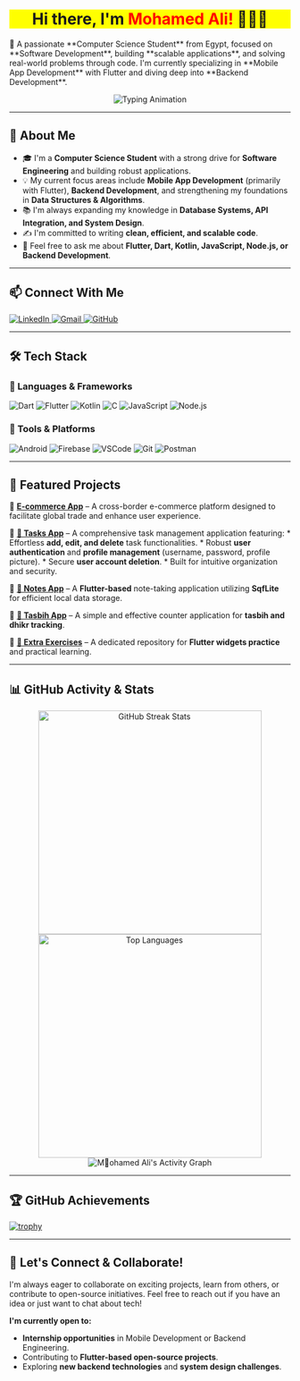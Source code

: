 <h1 align="center" style="font-weight: bold; background-color: yellow;">
  Hi there, I'm <mark style="color: red;">Mohamed Ali!</mark> 🦅🦅🦅
</h1>

<p align="left">
  🚀 A passionate **Computer Science Student** from Egypt, focused on **Software Development**, building **scalable applications**, and solving real-world problems through code. I'm currently specializing in **Mobile App Development** with Flutter and diving deep into **Backend Development**.
</p>

<p align="center">
  <img src="https://readme-typing-svg.demolab.com?font=Fira+Code&size=29&pause=1000&color=eb3461&width=500&lines=Welcome+to+my+GitHub+Profile!;Flutter+Developer!;Backend+Learner!;CSE+Student!" alt="Typing Animation">
</p>

---

## 🚀 About Me

- 🎓 I'm a **Computer Science Student** with a strong drive for **Software Engineering** and building robust applications.
- 💡 My current focus areas include **Mobile App Development** (primarily with Flutter), **Backend Development**, and strengthening my foundations in **Data Structures & Algorithms**.
- 📚 I'm always expanding my knowledge in **Database Systems, API Integration, and System Design**.
- ✍️ I'm committed to writing **clean, efficient, and scalable code**.
- 💬 Feel free to ask me about **Flutter, Dart, Kotlin, JavaScript, Node.js, or Backend Development**.

---

## 📫 Connect With Me

<p align="left">
  <a href="https://www.linkedin.com/in/muhamed-ali-shaltoot/">
    <img src="https://img.shields.io/badge/LinkedIn-0077B5?style=for-the-badge&logo=linkedin&logoColor=white" alt="LinkedIn">
  </a>
  <a href="mailto:mohamedali3092002@gmail.com">
    <img src="https://img.shields.io/badge/Email-D14836?style=for-the-badge&logo=gmail&logoColor=white" alt="Gmail">
  </a>
  <a href="https://github.com/MohamedAliShaltoot">
    <img src="https://img.shields.io/badge/GitHub-181717?style=for-the-badge&logo=github&logoColor=white&labelColor=black" alt="GitHub">
  </a>
</p>

---

## 🛠️ Tech Stack

### 🔹 Languages & Frameworks
![Dart](https://img.shields.io/badge/Dart-0175C2?style=for-the-badge&logo=dart&logoColor=white)
![Flutter](https://img.shields.io/badge/Flutter-02569B?style=for-the-badge&logo=flutter&logoColor=white)
![Kotlin](https://img.shields.io/badge/Kotlin-0095D5?style=for-the-badge&logo=kotlin&logoColor=white)
![C](https://img.shields.io/badge/C-00599C?style=for-the-badge&logo=c&logoColor=white)
![JavaScript](https://img.shields.io/badge/JavaScript-F7DF1E?style=for-the-badge&logo=javascript&logoColor=black)
![Node.js](https://img.shields.io/badge/Node.js-339933?style=for-the-badge&logo=node.js&logoColor=white)

### 🔹 Tools & Platforms
![Android](https://img.shields.io/badge/Android-3DDC84?style=for-the-badge&logo=android&logoColor=white)
![Firebase](https://img.shields.io/badge/Firebase-ffca28?style=for-the-badge&logo=firebase&logoColor=black)
![VSCode](https://img.shields.io/badge/VS%20Code-007ACC?style=for-the-badge&logo=visual-studio-code&logoColor=white)
![Git](https://img.shields.io/badge/Git-F05032?style=for-the-badge&logo=git&logoColor=white)
![Postman](https://img.shields.io/badge/Postman-FF6C37?style=for-the-badge&logo=postman&logoColor=white)

---

## 📂 Featured Projects

🔹 **[E-commerce App](https://github.com/MohamedAliShaltoot/NTI_E-commerce-Stylish-App-)** – A cross-border e-commerce platform designed to facilitate global trade and enhance user experience.

🔹 **[📒 Tasks App](https://github.com/MohamedAliShaltoot/TODO_App_with_APIs_Integration-)** – A comprehensive task management application featuring:
    * Effortless **add, edit, and delete** task functionalities.
    * Robust **user authentication** and **profile management** (username, password, profile picture).
    * Secure **user account deletion**.
    * Built for intuitive organization and security.

🔹 **[📒 Notes App](https://github.com/MohamedAliShaltoot/TODo_App)** – A **Flutter-based** note-taking application utilizing **SqfLite** for efficient local data storage.

🔹 **[🕌 Tasbih App](https://github.com/MohamedAliShaltoot/Tasbih-application)** – A simple and effective counter application for **tasbih and dhikr tracking**.

🔹 **[📌 Extra Exercises](https://github.com/MohamedAliShaltoot/Apply-on-widgets)** – A dedicated repository for **Flutter widgets practice** and practical learning.

---

## 📊 GitHub Activity & Stats

<p align="center">
  <img src="https://github-readme-streak-stats.herokuapp.com?user=MohamedAliShaltoot&theme=react" width="400" alt="GitHub Streak Stats">
  <img src="https://github-readme-stats.vercel.app/api/top-langs/?username=MohamedAliShaltoot&layout=compact&langs_count=8&theme=dracula" width="400" alt="Top Languages">
  <img src="https://github-readme-activity-graph.vercel.app/graph?username=MohamedAliShaltoot&theme=dracula" alt=" Mُohamed Ali's Activity Graph" />
</p>

---

## 🏆 GitHub Achievements

[![trophy](https://github-profile-trophy.vercel.app/?username=MohamedAliShaltoot&theme=react)](https://github.com/ryo-ma/github-profile-trophy)

---

## 👋 Let's Connect & Collaborate!

I'm always eager to collaborate on exciting projects, learn from others, or contribute to open-source initiatives. Feel free to reach out if you have an idea or just want to chat about tech!

**I'm currently open to:**
- **Internship opportunities** in Mobile Development or Backend Engineering.
- Contributing to **Flutter-based open-source projects**.
- Exploring **new backend technologies** and **system design challenges**.
